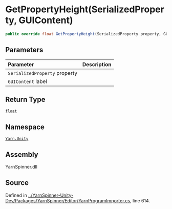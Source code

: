 # GetPropertyHeight\(SerializedProperty, GUIContent\)

```csharp
public override float GetPropertyHeight(SerializedProperty property, GUIContent label)
```

## Parameters

| Parameter | Description |
| :--- | :--- |
| `SerializedProperty` property |  |
| `GUIContent` label |  |

## Return Type

[`float`](https://docs.microsoft.com/dotnet/api/System.Single)

## Namespace

[`Yarn.Unity`](../)

## Assembly

YarnSpinner.dll

## Source

Defined in [../YarnSpinner-Unity-Dev/Packages/YarnSpinner/Editor/YarnProgramImporter.cs](https://github.com/YarnSpinnerTool/YarnSpinner-Unity//blob/develop/Editor/YarnProgramImporter.cs#L614), line 614.

